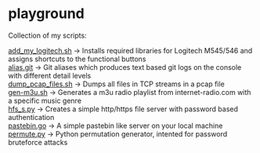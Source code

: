 # playground
Collection of my scripts:

[add_my_logitech.sh](add_my_logitech.sh) -> Installs required libraries for Logitech M545/546 and assigns shortcuts to the functional buttons<br>
[alias.git](alias.git) -> Git aliases which produces text based git logs on the console with different detail levels <br>
[dump_pcap_files.sh](dump_pcap_files.sh) -> Dumps all files in TCP streams in a pcap file <br>
[gen-m3u.sh](gen-m3u.sh) -> Generates a m3u radio playlist from internet-radio.com with a specific music genre <br>
[hfs_s.py](hfs_s.py) -> Creates a simple http/https file server with password based authentication <br>
[pastebin.go](pastebin.go) -> A simple pastebin like server on your local machine <br>
[permute.py](permute.py) -> Python permutation generator, intented for password bruteforce attacks <br>
